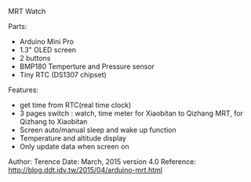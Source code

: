 MRT Watch

Parts:
- Arduino Mini Pro
- 1.3" OLED screen
- 2 buttons
- BMP180 Temperture and Pressure sensor
- Tiny RTC (DS1307 chipset)

Features:
 - get time from RTC(real time clock)
 - 3 pages switch : watch, time meter for Xiaobitan to Qizhang MRT, for Qizhang to Xiaobitan 
 - Screen auto/manual sleep and wake up function
 - Temperature and altitude display
 - Only update data when screen on

Author: Terence
Date: March, 2015 version 4.0
Reference: http://blog.ddt.idv.tw/2015/04/arduino-mrt.html
